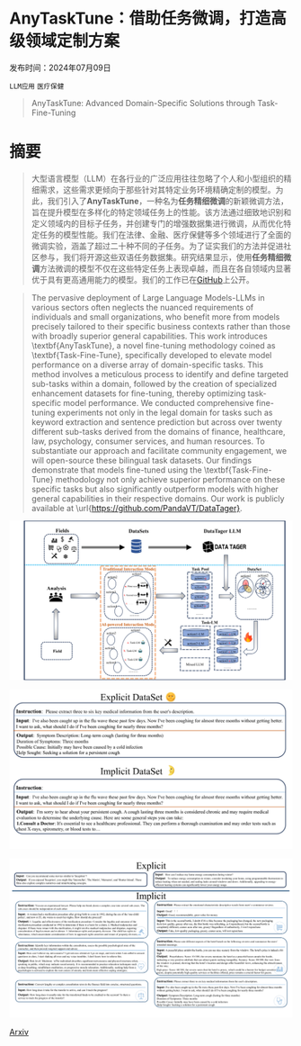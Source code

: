# AnyTaskTune：借助任务微调，打造高级领域定制方案

发布时间：2024年07月09日

`LLM应用` `医疗保健`

> AnyTaskTune: Advanced Domain-Specific Solutions through Task-Fine-Tuning

# 摘要

> 大型语言模型（LLM）在各行业的广泛应用往往忽略了个人和小型组织的精细需求，这些需求更倾向于那些针对其特定业务环境精确定制的模型。为此，我们引入了**AnyTaskTune**，一种名为**任务精细微调**的新颖微调方法，旨在提升模型在多样化的特定领域任务上的性能。该方法通过细致地识别和定义领域内的目标子任务，并创建专门的增强数据集进行微调，从而优化特定任务的模型性能。我们在法律、金融、医疗保健等多个领域进行了全面的微调实验，涵盖了超过二十种不同的子任务。为了证实我们的方法并促进社区参与，我们将开源这些双语任务数据集。研究结果显示，使用**任务精细微调**方法微调的模型不仅在这些特定任务上表现卓越，而且在各自领域内显著优于具有更高通用能力的模型。我们的工作已在[GitHub](https://github.com/PandaVT/DataTager)上公开。

> The pervasive deployment of Large Language Models-LLMs in various sectors often neglects the nuanced requirements of individuals and small organizations, who benefit more from models precisely tailored to their specific business contexts rather than those with broadly superior general capabilities. This work introduces \textbf{AnyTaskTune}, a novel fine-tuning methodology coined as \textbf{Task-Fine-Tune}, specifically developed to elevate model performance on a diverse array of domain-specific tasks. This method involves a meticulous process to identify and define targeted sub-tasks within a domain, followed by the creation of specialized enhancement datasets for fine-tuning, thereby optimizing task-specific model performance. We conducted comprehensive fine-tuning experiments not only in the legal domain for tasks such as keyword extraction and sentence prediction but across over twenty different sub-tasks derived from the domains of finance, healthcare, law, psychology, consumer services, and human resources. To substantiate our approach and facilitate community engagement, we will open-source these bilingual task datasets. Our findings demonstrate that models fine-tuned using the \textbf{Task-Fine-Tune} methodology not only achieve superior performance on these specific tasks but also significantly outperform models with higher general capabilities in their respective domains. Our work is publicly available at \url{https://github.com/PandaVT/DataTager}.

![AnyTaskTune：借助任务微调，打造高级领域定制方案](../../../paper_images/2407.07094/x1.png)

![AnyTaskTune：借助任务微调，打造高级领域定制方案](../../../paper_images/2407.07094/x2.png)

![AnyTaskTune：借助任务微调，打造高级领域定制方案](../../../paper_images/2407.07094/x3.png)

[Arxiv](https://arxiv.org/abs/2407.07094)
